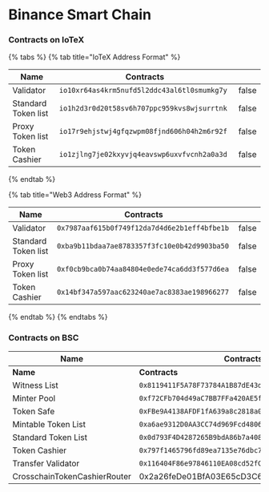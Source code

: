 # Binance Smart Chain

### Contracts on IoTeX

{% tabs %}
{% tab title="IoTeX Address Format" %}


<table><thead><tr><th width="217.8888274875207">Name</th><th width="442.925925925926">Contracts</th><th data-hidden data-type="checkbox"></th></tr></thead><tbody><tr><td>Validator</td><td><code>io10xr64as4krm5nufd5l2ddc43al6tl0smumkg7y</code></td><td>false</td></tr><tr><td>Standard Token list</td><td><code>io1h2d3r0d20t58sv6h707ppc959kvs8wjsurrtnk</code></td><td>false</td></tr><tr><td>Proxy Token list</td><td><code>io17r9ehjstwj4gfqzwpm08fjnd606h04h2m6r92f</code></td><td>false</td></tr><tr><td>Token Cashier</td><td><code>io1zjlng7je02kxyvjq4eavswp6uxvfvcnh2a0a3d</code></td><td>false</td></tr></tbody></table>
{% endtab %}

{% tab title="Web3 Address Format" %}


<table><thead><tr><th width="240.43622548745736">Name</th><th width="456.925925925926">Contracts</th><th data-hidden data-type="checkbox"></th></tr></thead><tbody><tr><td>Validator</td><td><code>0x7987aaf615b0f749f12da7d4d6e2b1eff4bfbe1b</code></td><td>false</td></tr><tr><td>Standard Token list</td><td><code>0xba9b11bdaa7ae8783357f3fc10e0b42d9903ba50</code></td><td>false</td></tr><tr><td>Proxy Token list</td><td><code>0xf0cb9bca0b74aa84804e0ede74ca6dd3f577d6ea</code></td><td>false</td></tr><tr><td>Token Cashier</td><td><code>0x14bf347a597aac623240ae7ac8383ae198966277</code></td><td>false</td></tr></tbody></table>
{% endtab %}
{% endtabs %}

### Contracts on BSC

<table><thead><tr><th width="277.62711864406776">Name</th><th width="452.6666666666667">Contracts</th><th data-hidden data-type="checkbox"></th></tr></thead><tbody><tr><td><strong>Name</strong></td><td><strong>Contracts</strong></td><td>false</td></tr><tr><td>Witness List</td><td><code>0x8119411F5A78F73784A1B87dE43d452DA4A1EE3F</code></td><td>false</td></tr><tr><td>Minter Pool</td><td><code>0xf72CFb704d49aC7BB7FFa420AE5f084C671A29be</code></td><td>false</td></tr><tr><td>Token Safe</td><td><code>0xFBe9A4138AFDF1fA639a8c2818a0C4513fc4CE4B</code></td><td>false</td></tr><tr><td>Mintable Token List</td><td><code>0xa6ae9312D0AA3CC74d969Fcd4806d7729A321EE3</code></td><td>false</td></tr><tr><td>Standard Token List</td><td><code>0x0d793F4D4287265B9bdA86b7a4083193E8743b34</code></td><td>false</td></tr><tr><td>Token Cashier</td><td><code>0x797f1465796fd89ea7135e76dbc7cdb136bba1ca</code></td><td>false</td></tr><tr><td>Transfer Validator</td><td><code>0x116404F86e97846110EA08cd52fC2882d4AD3123</code></td><td>false</td></tr><tr><td>CrosschainTokenCashierRouter</td><td>0x2a26feDe01BfA03E65cD3C68f421cAB83648391a</td><td>false</td></tr></tbody></table>
